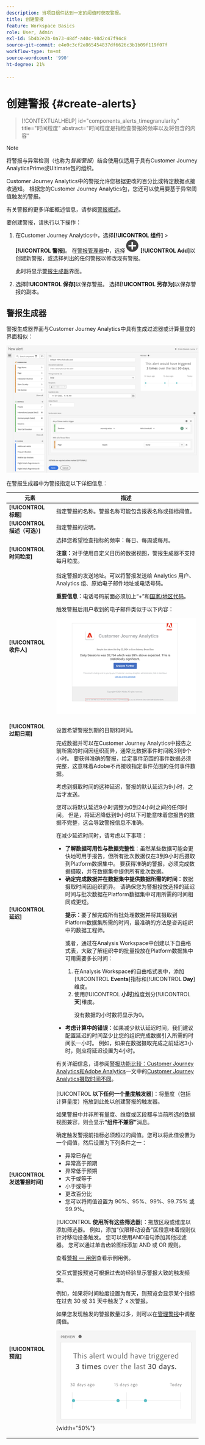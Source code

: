 ```yaml
---
description: 当项目组件达到一定的阈值时获取警报。
title: 创建警报
feature: Workspace Basics
role: User, Admin
exl-id: 5b4b2e2b-0a73-48df-a40c-98d2c47f94c8
source-git-commit: e4e0c3cf2e865454837df6626c3b1b09f119f07f
workflow-type: tm+mt
source-wordcount: '990'
ht-degree: 21%

---
```


# 创建警报 {#create-alerts}

<!-- markdownlint-disable MD034 -->

>[!CONTEXTUALHELP]
>id="components_alerts_timegranularity"
>title="时间粒度"
>abstract="时间粒度是指检查警报的频率以及将包含的内容"

<!-- markdownlint-enable MD034 -->


>[!NOTE]
>
>将警报与异常检测（也称为&#x200B;_智能警报_）结合使用仅适用于具有Customer Journey AnalyticsPrime或Ultimate包的组织。

Customer Journey Analytics中的警报允许您根据更改的百分比或特定数据点接收通知。 根据您的Customer Journey Analytics包，您还可以使用要基于异常阈值触发的警报。

有关警报的更多详细概述信息，请参阅[警报概述](/help/components/c-intelligent-alerts/intelligent-alerts.md)。

要创建警报，请执行以下操作：

1. 在Customer Journey Analytics<!-- add this back in after the other methods are available like in AA and make a bulleted list: "You can access the alert builder in any of the following ways:" -->中，选择&#x200B;**[!UICONTROL 组件]** > **[!UICONTROL 警报]**。 在[警报管理器](alert-manager.md)中，选择![AddCircle](/help/assets/icons/AddCircle.svg) **[!UICONTROL Add]**&#x200B;以创建新警报，或选择列出的任何警报以修改现有警报。

   此时将显示[警报生成器](#alert-builder)界面。

1. 选择&#x200B;**[!UICONTROL 保存]**&#x200B;以保存警报。 选择&#x200B;**[!UICONTROL 另存为]**&#x200B;以保存警报的副本。


## 警报生成器

警报生成器界面与Customer Journey Analytics中具有生成过滤器或计算量度的界面相似：

![](assets/alert-builder.png)

在警报生成器中为警报指定以下详细信息：

| 元素 | 描述 |
|---------|----------|
| **[!UICONTROL 标题]** | 指定警报的名称。警报名称可能包含报表名称或指标阈值。 |
| **[!UICONTROL 描述（可选）]** | 指定警报的说明。 |
| **[!UICONTROL 时间粒度]** | 选择您希望检查指标的频率：每日、每周或每月。<p><b>注意：</b>对于使用自定义日历的数据视图，警报生成器不支持每月粒度。<!--true?--></p> |
| **[!UICONTROL 收件人]** | 指定警报的发送地址。可以将警报发送给 Analytics 用户、Analytics 组、原始电子邮件地址或电话号码。<p><b>重要信息：</b>电话号码前面必须加上“+”和[国家/地区代码](https://countrycode.org/)。</p><p>触发警报后用户收到的电子邮件类似于以下内容：</p><p>![通知电子邮件](assets/alerts-email.PNG)</p> |
| **[!UICONTROL 过期日期]** | 设置希望警报到期的日期和时间。 |
| **[!UICONTROL 延迟]** | 完成数据并可以在Customer Journey Analytics中报告之前所需的时间因组织而异，通常比数据事件时间晚3到9个小时。 要获得准确的警报，给定事件范围的事件数据必须完整，这意味着Adobe不再接收指定事件范围的任何事件数据。<p>考虑到摄取时间的这种延迟，警报的默认延迟为9小时，之后才发送。</p><p>您可以将默认延迟9小时调整为0到24小时之间的任何时间。 但是，将延迟降低到9小时以下可能意味着您报告的数据不完整，这会导致警报信息不准确。</p><p>在减少延迟时间时，请考虑以下事项：</p><ul><li>**了解数据可用性与数据完整性**：虽然某些数据可能会更快地可用于报告，但所有批次数据仅在3到9小时后摄取到Platform数据集中。 要获得准确的警报，必须完成数据摄取，并在数据集中提供所有批次数据。</li><li>**确定完成数据并在数据集中提供数据所需的时间**：数据摄取时间因组织而异。 请确保您为警报投放选择的延迟时间与批次数据在Platform数据集<!--add link? -->中可用所需的时间相同或更短。</li><p>**提示：**&#x200B;要了解完成所有批处理数据并将其摄取到Platform数据集所需的时间，最准确的方法是咨询组织中的数据工程师。</p><p>或者，通过在Analysis Workspace中创建以下自由格式表，大致了解组织中的批量投放在Platform数据集中可用需要多长时间：</p><ol><li>在Analysis Workspace的自由格式表中，添加&#x200B;[!UICONTROL **Events**]&#x200B;指标和&#x200B;[!UICONTROL **Day**]&#x200B;维度。</li><li>使用&#x200B;[!UICONTROL **小时**]&#x200B;维度划分&#x200B;[!UICONTROL **天**]&#x200B;维度。<p>没有数据的小时数将显示为0。</p></li></ol><li>**考虑计算中的错误**：如果减少默认延迟时间，我们建议配置延迟的时间至少比您的组织完成数据引入所需的时间长一小时。 例如，如果在数据摄取完成之前延迟3小时，则应将延迟设置为4小时。</li></ul><p>有关详细信息，请参阅[警报功能比较：Customer Journey Analytics和Adobe Analytics](/help/components/c-intelligent-alerts/alerts-feature-comparison.md)一文中的[Customer Journey Analytics摄取时间不同](/help/components/c-intelligent-alerts/alerts-feature-comparison.md#data-ingestion-times-vary-in-customer-journey-analytics)。 |
| **[!UICONTROL 发送警报时间]** | [!UICONTROL **以下任何一个量度触发器**]：将量度（包括计算量度）拖放到此处以创建警报的触发器。<p>如果警报中并非所有量度、维度或区段都与当前所选的数据视图兼容，则会显示&#x200B;**“组件不兼容”**&#x200B;消息。</p><p>确定触发警报前指标必须超过的阈值。您可以将此值设置为一个阈值，然后设置为下列条件之一：</p><ul><li>异常已存在</li><li>异常高于预期</li><li>异常低于预期</li><li>大于或等于</li><li>小于或等于</li><li>更改百分比</li><li>您可以将阈值设置为 90%、95%、99%、99.75% 或 99.9%。</li></ul><p>[!UICONTROL **使用所有这些筛选器**]：拖放区段或维度以添加筛选器。 例如，添加“仅限移动设备”区段意味着规则仅针对移动设备触发。 您可以使用AND语句添加其他过滤器。 您可以通过单击齿轮图标添加 AND 或 OR 规则。</p><p>查看[警报 — 用例](/help/components/c-intelligent-alerts/alerts-use-cases.md)查看示例用例。</p> |
| **[!UICONTROL 预览]** | 交互式警报预览可根据过去的经验显示警报大致的触发频率。<p>例如，如果将时间粒度设置为每天，则预览会显示某个指标在过去 30 或 31 天中触发了 x 次警报。</p><p>如果您发现触发的警报数量过多，则可以在[管理警报](/help/components/c-intelligent-alerts/alert-manager.md)中调整阈值。</p><p>![](assets/alert-preview.png){width="50%"}</p> |
